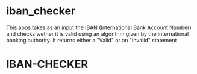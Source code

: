 # iban_checker

This apps takes as an input the IBAN (International Bank Account Number) and
checks wether it is valid using an algorithm given by the international banking
authority. It returns either a "Valid" or an "Invalid" statement
# IBAN-CHECKER
